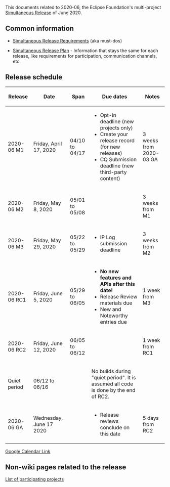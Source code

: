 This documents related to 2020-06, the Eclipse Foundation's
multi-project [Simultaneous Release](../Simultaneous_Release.md) of
June 2020.

## Common information

-   [Simultaneous Release
    Requirements](Simultaneous_Release_Requirements.md)
    (aka must-dos)

<!-- -->

-   [Simultaneous Release
    Plan](Simultaneous_Release_Plan.md) - Information
    that stays the same for each release, like requirements for
    participation, communication channels, etc.

## Release schedule

<table>
<thead>
<tr class="header">
<th><p>Release</p></th>
<th><p>Date</p></th>
<th><p>Span</p></th>
<th><p>Due dates</p></th>
<th><p>Notes</p></th>
</tr>
</thead>
<tbody>
<tr class="odd">
<td><p>2020-06 M1</p></td>
<td><p>Friday, April 17, 2020</p></td>
<td><p>04/10 to 04/17</p></td>
<td><ul>
<li>Opt-in deadline (new projects only)</li>
<li>Create your release record (for new releases)</li>
<li>CQ Submission deadline (new third-party content)</li>
</ul></td>
<td><p>3 weeks from 2020-03 GA</p></td>
</tr>
<tr class="even">
<td><p>2020-06 M2</p></td>
<td><p>Friday, May 8, 2020</p></td>
<td><p>05/01 to 05/08</p></td>
<td></td>
<td><p>3 weeks from M1</p></td>
</tr>
<tr class="odd">
<td><p>2020-06 M3</p></td>
<td><p>Friday, May 29, 2020</p></td>
<td><p>05/22 to 05/29</p></td>
<td><ul>
<li>IP Log submission deadline</li>
</ul></td>
<td><p>3 weeks from M2</p></td>
</tr>
<tr class="even">
<td><p>2020-06 RC1</p></td>
<td><p>Friday, June 5, 2020</p></td>
<td><p>05/29 to 06/05</p></td>
<td><ul>
<li><strong>No new features and APIs after this date!</strong></li>
<li>Release Review materials due</li>
<li>New and Noteworthy entries due</li>
</ul></td>
<td><p>1 week from M3</p></td>
</tr>
<tr class="odd">
<td><p>2020-06 RC2</p></td>
<td><p>Friday, June 12, 2020</p></td>
<td><p>06/05 to 06/12</p></td>
<td></td>
<td><p>1 week from RC1</p></td>
</tr>
<tr class="even">
<td><p>Quiet period</p></td>
<td><p>06/12 to 06/16</p></td>
<td></td>
<td><p>No builds during "quiet period". It is assumed all code is done
by the end of RC2.</p></td>
<td></td>
</tr>
<tr class="odd">
<td><p>2020-06 GA</p></td>
<td><p>Wednesday, June 17 2020</p></td>
<td></td>
<td><ul>
<li>Release reviews conclude on this date</li>
</ul></td>
<td><p>5 days from RC2</p></td>
</tr>
</tbody>
</table>

<!-- googlecalendar width="600" height="400" title="Planning Council Calendar">gchs7nm4nvpm837469ddj9tjlk@group.calendar.google.com&dates=20200601%2F20200630</googlecalendar -->
[Google Calendar Link](https://calendar.google.com/calendar/embed?src=gchs7nm4nvpm837469ddj9tjlk@group.calendar.google.com&dates=20200601%2F20200630&hl=en&mode=AGENDA)

## Non-wiki pages related to the release

[List of participating
projects](https://projects.eclipse.org/releases/2020-06)

